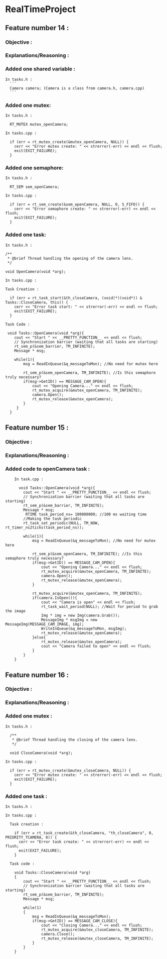 # RealTimeProject

## Feature number 14 :

  ### Objective :
  
  ### Explanations/Reasoning :
  
  ### Added one shared variable :
  
    In tasks.h :
      ```
      Camera camera; (Camera is a class from camera.h, camera.cpp)
      ```
  ### Added one mutex:
  
    In tasks.h :
    
      RT_MUTEX mutex_openCamera;
    
    In tasks.cpp :
    
      if (err = rt_mutex_create(&mutex_openCamera, NULL)) {
        cerr << "Error mutex create: " << strerror(-err) << endl << flush;
        exit(EXIT_FAILURE);
      }
  
  ### Added one semaphore:
  
    In tasks.h :
    
      RT_SEM sem_openCamera;
    
    In tasks.cpp :
    
      if (err = rt_sem_create(&sem_openCamera, NULL, 0, S_FIFO)) {
        cerr << "Error semaphore create: " << strerror(-err) << endl << flush;
        exit(EXIT_FAILURE);
      }
  
  ### Added one task:
    
    In tasks.h :
    
    /**
     * @brief Thread handling the opening of the camera lens.
     */
    
    void OpenCamera(void *arg);
    
    In tasks.cpp :
    
    Task Creation :
    
      if (err = rt_task_start(&th_closeCamera, (void(*)(void*)) & Tasks::CloseCamera, this)) {
        cerr << "Error task start: " << strerror(-err) << endl << flush;
        exit(EXIT_FAILURE);
      }
    
    Task Code :
    
     void Tasks::OpenCamera(void *arg){
        cout << "Start " << __PRETTY_FUNCTION__ << endl << flush;
        // Synchronization barrier (waiting that all tasks are starting)
        rt_sem_p(&sem_barrier, TM_INFINITE);
        Message * msg;
        
        while(1){
            msg = ReadInQueue(&q_messageToMon); //No need for mutex here

            rt_sem_p(&sem_openCamera, TM_INFINITE); //Is this semaphore truly necessary?
            if(msg->GetID() == MESSAGE_CAM_OPEN){
                cout << "Opening Camera..." << endl << flush;
                rt_mutex_acquire(&mutex_openCamera, TM_INFINITE);
                camera.Open();
                rt_mutex_release(&mutex_openCamera);   
            } 
         }
      }
    
 

## Feature number 15 :

  ### Objective :
  
  ### Explanations/Reasoning :

  ### Added code to openCamera task :
  
        In task.cpp :
          
          void Tasks::OpenCamera(void *arg){
            cout << "Start " << __PRETTY_FUNCTION__ << endl << flush;
            // Synchronization barrier (waiting that all tasks are starting)
            rt_sem_p(&sem_barrier, TM_INFINITE);
            Message * msg;
             RTIME task_period_ns= 100000000; //100 ms waiting time
            //Making the task periodic
            rt_task_set_periodic(NULL, TM_NOW, rt_timer_ns2ticks(task_period_ns));

            while(1){
                msg = ReadInQueue(&q_messageToMon); //No need for mutex here

                rt_sem_p(&sem_openCamera, TM_INFINITE); //Is this semaphore truly necessary?
                if(msg->GetID() == MESSAGE_CAM_OPEN){
                    cout << "Opening Camera..." << endl << flush;
                    rt_mutex_acquire(&mutex_openCamera, TM_INFINITE);
                    camera.Open();
                    rt_mutex_release(&mutex_openCamera);   
                }

                rt_mutex_acquire(&mutex_openCamera, TM_INFINITE);
                if(camera.IsOpen()){
                    cout << "Camera is open" << endl << flush;
                    rt_task_wait_period(NULL); //Wait for period to grab the image
                    Img * img = new Img(camera.Grab());
                    MessageImg * msgImg = new MessageImg(MESSAGE_CAM_IMAGE, img);
                    WriteInQueue(&q_messageToMon, msgImg); 
                    rt_mutex_release(&mutex_openCamera);
                }else{
                    rt_mutex_release(&mutex_openCamera);
                    cout << "Camera failed to open" << endl << flush;
                } 
            }
        }
    

## Feature number 16 :

  ### Objective :
  
  ### Explanations/Reasoning :
  
  ### Added one mutex :
  
    In tasks.h :
    
      /**
       * @brief Thread handling the closing of the camera lens.
       */

      void CloseCamera(void *arg);
    
    In tasks.cpp :
    
      if (err = rt_mutex_create(&mutex_closeCamera, NULL)) {
        cerr << "Error mutex create: " << strerror(-err) << endl << flush;
        exit(EXIT_FAILURE);
      }
    
  ### Added one task :
  
    In tasks.h :
    
    In tasks.cpp :
    
      Task creation :
      
        if (err = rt_task_create(&th_closeCamera, "th_closeCamera", 0, PRIORITY_TCAMERA, 0)) {
          cerr << "Error task create: " << strerror(-err) << endl << flush;
          exit(EXIT_FAILURE);
        }
        
      Task code :
      
        void Tasks::CloseCamera(void *arg)
        {
            cout << "Start " << __PRETTY_FUNCTION__ << endl << flush;
            // Synchronization barrier (waiting that all tasks are starting)
            rt_sem_p(&sem_barrier, TM_INFINITE);
            Message * msg;

            while(1)
            {
                msg = ReadInQueue(&q_messageToMon);
                if(msg->GetID() == MESSAGE_CAM_CLOSE){
                    cout << "Closing Camera..." << endl << flush;
                    rt_mutex_acquire(&mutex_closeCamera, TM_INFINITE);
                    camera.Close();
                    rt_mutex_release(&mutex_closeCamera, TM_INFINITE);
                }
            }
        }
  
